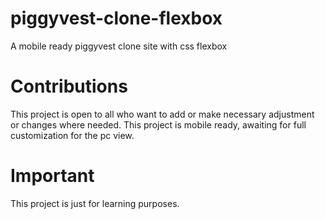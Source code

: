 # piggyvest-clone-flexbox
A mobile ready piggyvest clone site with css flexbox
# Contributions
This project is open to all who want to add or make necessary adjustment or changes where needed. This project is mobile ready, awaiting for full customization for the pc view.

# Important
This project is just for learning purposes.
